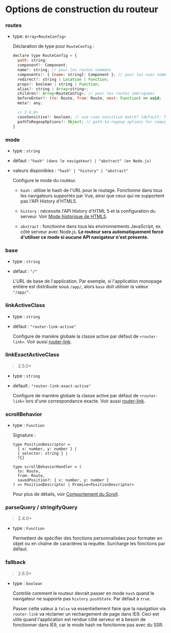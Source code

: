 # Options de construction du routeur

### routes

- type: `Array<RouteConfig>`

  Déclaration de type pour `RouteConfig` :

  ``` js
  declare type RouteConfig = {
    path: string;
    component?: Component;
    name?: string; // pour les routes nommées
    components?: { [name: string]: Component }; // pour les vues nommées
    redirect?: string | Location | Function;
    props?: boolean | string | Function;
    alias?: string | Array<string>;
    children?: Array<RouteConfig>; // pour les routes imbriquées
    beforeEnter?: (to: Route, from: Route, next: Function) => void;
    meta?: any;

    // 2.6.0+
    caseSensitive?: boolean; // use case sensitive match? (default: false)
    pathToRegexpOptions?: Object; // path-to-regexp options for compiling regex
  }
  ```

### mode

- type : `string`

- défaut : `"hash" (dans le navigateur) | "abstract" (en Node.js)`

- valeurs disponibles : `"hash" | "history" | "abstract"`

  Configure le mode du routeur.

  - `hash` : utilise le hash de l'URL pour le routage. Fonctionne dans tous les navigateurs supportés par Vue, ainsi que ceux qui ne supportent pas l'API History d'HTML5.

  - `history` : nécessite l'API History d'HTML 5 et la configuration du serveur. Voir [Mode historique de HTML5](../essentials/history-mode.md).

  - `abstract` : fonctionne dans tous les environnements JavaScript, ex. côté serveur avec Node.js. **Le routeur sera automatiquement forcé d'utiliser ce mode si aucune API navigateur n'est présente.**

### base

- type : `string`

- défaut : `"/"`

  L'URL de base de l'application. Par exemple, si l'application monopage entière est distribuée sous `/app/`, alors `base` doit utiliser la valeur `"/app/"`.

### linkActiveClass

- type : `string`

- défaut : `"router-link-active"`

  Configure de manière globale la classe active par défaut de `<router-link>`. Voir aussi [router-link](router-link.md).

### linkExactActiveClass

> 2.5.0+

- type : `string`

- default : `"router-link-exact-active"`

  Configure de manière globale la classe active par défaut de `<router-link>` lors d'une correspondance exacte. Voir aussi [router-link](router-link.md).

### scrollBehavior

- type : `Function`

  Signature :

  ```
  type PositionDescriptor =
    { x: number, y: number } |
    { selector: string } |
    ?{}

  type scrollBehaviorHandler = (
    to: Route,
    from: Route,
    savedPosition?: { x: number, y: number }
  ) => PositionDescriptor | Promise<PositionDescriptor>
  ```

  Pour plus de détails, voir [Comportement du Scroll](../advanced/scroll-behavior.md).

### parseQuery / stringifyQuery

> 2.4.0+

- type : `Function`

  Permettent de spécifier des fonctions personnalisées pour formater en objet ou en chaîne de caractères la requête. Surcharge les fonctions par défaut.

### fallback

> 2.6.0+

- type : `boolean`

  Contrôle comment le routeur devrait passer en mode `hash` quand le navigateur ne supporte pas `history.pushState`. Par défaut à `true`.

  Passer cette valeur à `false` va essentiellement faire que la navigation via `router-link` va réclamer un rechargement de page dans IE9. Ceci est utile quand l'application est rendue côté serveur et à besoin de fonctionner dans IE9, car le mode hash ne fonctionne pas avec du SSR.
